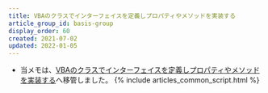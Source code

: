 ```yaml
---
title: VBAのクラスでインターフェイスを定義しプロパティやメソッドを実装する
article_group_id: basis-group
display_order: 60
created: 2021-07-02
updated: 2022-01-05
---
```

- 当メモは、[VBAのクラスでインターフェイスを定義しプロパティやメソッドを実装する](https://thinktwice.tech/it/vba/define_interfaces_and_implement_properties_and_methods_in_vba_classes/)へ移管しました。
{% include articles_common_script.html %}

